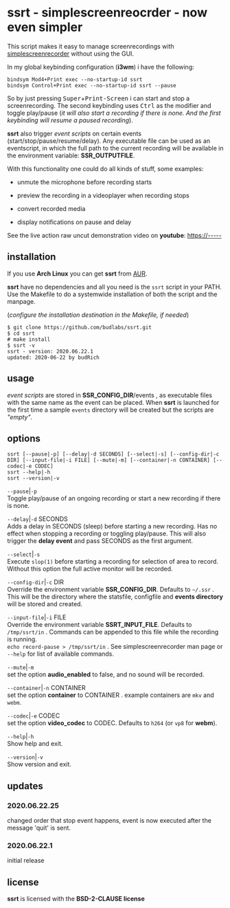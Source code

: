 # ssrt - simplescreenreocrder - now even simpler 

This script makes it easy to manage screenrecordings with
[simplescreenrecorder] without using the GUI.

In my global keybinding configuration (**i3wm**) i have the
following:  
```
bindsym Mod4+Print exec --no-startup-id ssrt
bindsym Control+Print exec --no-startup-id ssrt --pause
```


So by just pressing
<kbd>Super</kbd>+<kbd>Print-Screen</kbd> i can start and
stop a screenrecording. The second keybinding uses
<kbd>Ctrl</kbd> as the modifier and toggle play/pause (*it
will also start a recording if there is none. And the first
keybinding will resume a paused recording*).  

**ssrt** also trigger *event scripts* on certain events
(start/stop/pause/resume/delay). Any executable file can be
used as an eventscript, in which the full path to the
current recording will be available in the environment
variable: **SSR_OUTPUTFILE**.

With this functionality one could do all kinds of stuff,
some examples:  

- unmute the microphone before recording starts

- preview the recording in a videoplayer when recording stops

- convert recorded media

- display notifications on pause and delay


See the live action raw uncut demonstration video on
**youtube**: <https://----->

[simplescreenrecorder]: https://www.maartenbaert.be/simplescreenrecorder/



## installation

If you use **Arch Linux** you can get **ssrt** from
[AUR](https://aur.archlinux.org/packages/ssrt/).  

**ssrt** have no dependencies and all you need is the
`ssrt` script in your PATH. Use the Makefile to do a
systemwide installation of both the script and the manpage.  

(*configure the installation destination in the Makefile,
if needed*)

```
$ git clone https://github.com/budlabs/ssrt.git
$ cd ssrt
# make install
$ ssrt -v
ssrt - version: 2020.06.22.1
updated: 2020-06-22 by budRich
```

usage
-----

*event scripts* are stored in **SSR_CONFIG_DIR**/events ,
as executable files with the same name as the event can be
placed. When **ssrt** is launched for the first time a
sample `events` directory will be created but the scripts
are *"empty"*.


options
-------

```text
ssrt [--pause|-p] [--delay|-d SECONDS] [--select|-s] [--config-dir|-c DIR] [--input-file|-i FILE] [--mute|-m] [--container|-n CONTAINER] [--codec|-e CODEC]  
ssrt --help|-h
ssrt --version|-v
```


`--pause`|`-p`  
Toggle play/pause of an ongoing recording or start a new
recording if there is none.

`--delay`|`-d` SECONDS  
Adds a delay in SECONDS (sleep) before starting a new
recording. Has no effect when stopping a recording or
toggling play/pause. This will also trigger the **delay
event** and pass SECONDS as the first argument.

`--select`|`-s`  
Execute `slop(1)` before starting a recording for selection
of area to record. Without this option the full active
monitor will be recorded.

`--config-dir`|`-c` DIR  
Override the environment variable **SSR_CONFIG_DIR**.
Defaults to `~/.ssr` . This will be the directory where the
statsfile, configfile and **events directory** will be
stored and created.

`--input-file`|`-i` FILE  
Override the environment variable **SSRT_INPUT_FILE**.
Defaults to `/tmp/ssrt/in` . Commands can be appended to
this file while the recording is running.  
`echo record-pause > /tmp/ssrt/in` . See
simplescreenrecorder man page or `--help` for list of
available commands.

`--mute`|`-m`  
set the option **audio_enabled** to false, and no sound
will be recorded.

`--container`|`-n` CONTAINER  
set the option **container** to CONTAINER . example
containers are `mkv` and `webm`.

`--codec`|`-e` CODEC  
set the option **video_codec** to CODEC. Defaults to `h264`
(or `vp8` for **webm**).

`--help`|`-h`  
Show help and exit.

`--version`|`-v`  
Show version and exit.

## updates

### 2020.06.22.25
changed order that stop event happens, event is now
executed after the message 'quit' is  sent.

### 2020.06.22.1

initial release


## license

**ssrt** is licensed with the **BSD-2-CLAUSE license**


